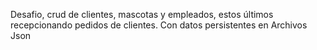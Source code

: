 Desafio, crud de clientes, mascotas y empleados, estos últimos recepcionando pedidos de clientes. Con datos persistentes en Archivos Json
